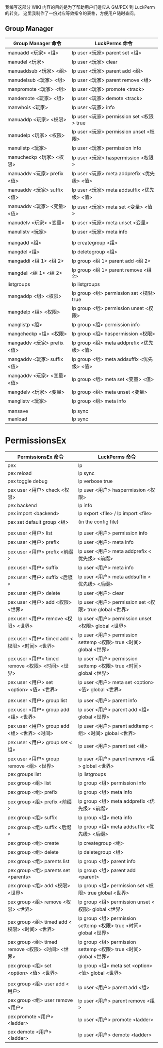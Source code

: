 我编写这部分 WIKI 内容的目的是为了帮助用户们适应从 GM/PEX 到 LuckPerm 的转变，
这里我制作了一份对应等效指令的表格，方便用户随时查阅。

## Group Manager

| Group Manager 命令                | LuckPerms 命令                                    |
| --------------------------------- | ------------------------------------------------- |
| manuadd \<玩家\> \<组\>           | lp user \<玩家\> parent set \<组\>                |
| manudel \<玩家\>                  | lp user \<玩家\> clear                            |
| manuaddsub \<玩家\> \<组\>        | lp user \<玩家\> parent add \<组\>                |
| manudelsub \<玩家\> \<组\>        | lp user \<玩家\> parent remove \<组\>             |
| manpromote \<玩家\> \<组\>        | lp user \<玩家\> promote \<track\>                |
| mandemote \<玩家\> \<组\>         | lp user \<玩家\> demote \<track\>                 |
| manwhois \<玩家\>                 | lp user \<玩家\> info                             |
| manuaddp \<玩家\> \<权限\>        | lp user \<玩家\> permission set \<权限\> true     |
| manudelp \<玩家\> \<权限\>        | lp user \<玩家\> permission unset \<权限\>        |
| manulistp \<玩家\>                | lp user \<玩家\> permission info                  |
| manucheckp \<玩家\> \<权限\>      | lp user \<玩家\> haspermission \<权限\>           |
| manuaddv \<玩家\> prefix \<值\>   | lp user \<玩家\> meta addprefix \<优先级\> \<值\> |
| manuaddv \<玩家\> suffix \<值\>   | lp user \<玩家\> meta addsuffix \<优先级\> \<值\> |
| manuaddv \<玩家\> \<变量\> \<值\> | lp user \<玩家\> meta set \<变量\> \<值\>         |
| manudelv \<玩家\> \<变量\>        | lp user \<玩家\> meta unset \<变量\>              |
| manulistv \<玩家\>                | lp user \<玩家\> meta info                        |
|                                   |                                                   |
| mangadd \<组\>                    | lp creategroup \<组\>                             |
| mangdel \<组\>                    | lp deletegroup \<组\>                             |
| mangaddi \<组 1\> \<组 2\>        | lp group \<组 1\> parent add \<组 2\>             |
| mangdeli \<组 1\> \<组 2\>        | lp group \<组 1\> parent remove \<组 2\>          |
| listgroups                        | lp listgroups                                     |
| mangaddp \<组\> \<权限\>          | lp group \<组\> permission set \<权限\> true      |
| mangdelp \<组\> \<权限\>          | lp group \<组\> permission unset \<权限\>         |
| manglistp \<组\>                  | lp group \<组\> permission info                   |
| mangcheckp \<组\> \<权限\>        | lp group \<组\> haspermission \<权限\>            |
| mangaddv \<玩家\> prefix \<值\>   | lp group \<组\> meta addprefix \<优先级\> \<值\>  |
| mangaddv \<玩家\> suffix \<值\>   | lp group \<组\> meta addsuffix \<优先级\> \<值\>  |
| mangaddv \<玩家\> \<变量\> \<值\> | lp group \<组\> meta set \<变量\> \<值\>          |
| mangdelv \<玩家\> \<变量\>        | lp group \<组\> meta unset \<变量\>               |
| manglistv \<玩家\>                | lp group \<组\> meta info                         |
|                                   |                                                   |
| mansave                           | lp sync                                           |
| manload                           | lp sync                                           |

# PermissionsEx

| PermissionsEx 命令                                        | LuckPerms 命令                                                             |
| --------------------------------------------------------- | -------------------------------------------------------------------------- |
| pex                                                       | lp                                                                         |
| pex reload                                                | lp sync                                                                    |
| pex toggle debug                                          | lp verbose true                                                            |
| pex user \<用户\> check \<权限\>                          | lp user \<用户\> haspermission \<权限\>                                    |
| pex backend                                               | lp info                                                                    |
| pex import \<backend\>                                    | lp export \<file\> / lp import \<file\>                                    |
| pex set default group \<组\>                              | (in the config file)                                                       |
|                                                           |                                                                            |
| pex user \<用户\> list                                    | lp user \<用户\> permission info                                           |
| pex user \<用户\> prefix                                  | lp user \<用户\> meta info                                                 |
| pex user \<用户\> prefix \<前缀\>                         | lp user \<用户\> meta addprefix \<优先级\> \<前缀\>                        |
| pex user \<用户\> suffix                                  | lp user \<用户\> meta info                                                 |
| pex user \<用户\> suffix \<后缀\>                         | lp user \<用户\> meta addsuffix \<优先级\> \<后缀\>                        |
| pex user \<用户\> delete                                  | lp user \<用户\> clear                                                     |
| pex user \<用户\> add \<权限\> \<世界\>                   | lp user \<用户\> permission set \<权限\> true global \<世界\>              |
| pex user \<用户\> remove \<权限\> \<世界\>                | lp user \<用户\> permission unset \<权限\> global \<世界\>                 |
| pex user \<用户\> timed add \<权限\> \<时间\> \<世界\>    | lp user \<用户\> permission settemp \<权限\> true \<时间\> global \<世界\> |
| pex user \<用户\> timed remove \<权限\> \<时间\> \<世界\> | lp user \<用户\> permission settemp \<权限\> true \<时间\> global \<世界\> |
| pex user \<用户\> set \<option\> \<值\> \<世界\>          | lp user \<用户\> meta set \<option\> \<值\> global \<世界\>                |
|                                                           |                                                                            |
| pex user \<用户\> group list                              | lp user \<用户\> parent info                                               |
| pex user \<用户\> group add \<组\> \<世界\>               | lp user \<用户\> parent add \<组\> global \<世界\>                         |
| pex user \<用户\> group add \<组\> \<世界\> \<时间\>      | lp user \<用户\> parent addtemp \<组\> \<时间\> global \<世界\>            |
| pex user \<用户\> group set \<组\>                        | lp user \<用户\> parent set \<组\>                                         |
| pex user \<用户\> group remove \<组\> \<世界\>            | lp user \<用户\> parent remove \<组\> global \<世界\>                      |
| pex groups list                                           | lp listgroups                                                              |
| pex group \<组\> list                                     | lp group \<组\> permission info                                            |
| pex group \<组\> prefix                                   | lp group \<组\> meta info                                                  |
| pex group \<组\> prefix \<前缀\>                          | lp group \<组\> meta addprefix \<优先级\> \<前缀\>                         |
| pex group \<组\> suffix                                   | lp group \<组\> meta info                                                  |
| pex group \<组\> suffix \<后缀\>                          | lp group \<组\> meta addsuffix \<优先级\> \<后缀\>                         |
| pex group \<组\> create                                   | lp creategroup \<组\>                                                      |
| pex group \<组\> delete                                   | lp deletegroup \<组\>                                                      |
| pex group \<组\> parents list                             | lp group \<组\> parent info                                                |
| pex group \<组\> parents set \<parents\>                  | lp group \<组\> parent add \<parent\>                                      |
| pex group \<组\> add \<权限\> \<世界\>                    | lp group \<组\> permission set \<权限\> true global \<世界\>               |
| pex group \<组\> remove \<权限\> \<世界\>                 | lp group \<组\> permission unset \<权限\> global \<世界\>                  |
| pex group \<组\> timed add \<权限\> \<时间\> \<世界\>     | lp group \<组\> permission settemp \<权限\> true \<时间\> global \<世界\>  |
| pex group \<组\> timed remove \<权限\> \<时间\> \<世界\>  | lp group \<组\> permission settemp \<权限\> true \<时间\> global \<世界\>  |
| pex group \<组\> set \<option\> \<值\> \<世界\>           | lp group \<组\> meta set \<option\> \<值\> global \<世界\>                 |
|                                                           |                                                                            |
| pex group \<组\> user add \<用户\>                        | lp user \<用户\> parent add \<组\>                                         |
| pex group \<组\> user remove \<用户\>                     | lp user \<用户\> parent remove \<组\>                                      |
| pex promote \<用户\> \<ladder\>                           | lp user \<用户\> promote \<ladder\>                                        |
| pex demote \<用户\> \<ladder\>                            | lp user \<用户\> demote \<ladder\>                                         |
